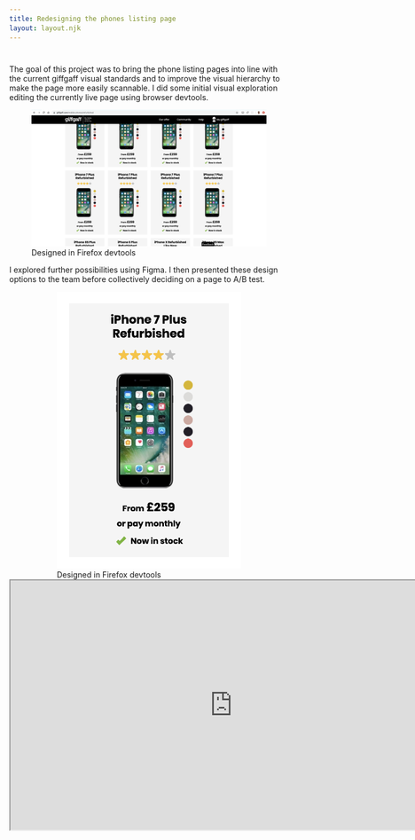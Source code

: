 ```yaml
---
title: Redesigning the phones listing page
layout: layout.njk
---
```


<div style="margin-top: 40px;" class="two-col">
<div>
The goal of this project was to bring the phone listing pages into line with the current giffgaff visual standards and to improve the visual hierarchy to make the page more easily scannable. 
I did some initial visual exploration editing the currently live page using browser devtools. 

<figure class="mt-24">
<img src="/assets/phones-first-iteration.png"/>
  <figcaption>Designed in Firefox devtools</figcaption>
</figure>

I explored further possibilities using Figma. I then presented these design options to the team before collectively deciding on a page to A/B test.

</div>
<div>
<figure style="width: 66%; margin: auto;">
<img src="/assets/phone-first-iteration.png"/>
  <figcaption>Designed in Firefox devtools</figcaption>
</figure></div>
</div>

<iframe class="mt-24" width="800" height="450" src="https://www.figma.com/embed?embed_host=share&url=https%3A%2F%2Fwww.figma.com%2Ffile%2FZYxNaxziODGDs8IBCEzsYS%2FPhones-list-item%3Fnode-id%3D39%253A401" allowfullscreen></iframe>